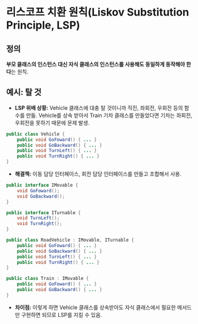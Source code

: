 # 리스코프 치환 원칙(Liskov Substitution Principle, LSP)

## 정의
**부모 클래스의 인스턴스 대신 자식 클래스의 인스턴스를 사용해도 동일하게 동작해야 한다**는 원칙.

## 예시: 탈 것
- **LSP 위배 상황:** Vehicle 클래스에 대충 탈 것이니까 직진, 좌회전, 우회전 등의 함수를 만듦. Vehicle를 상속 받아서 Train 기차 클래스를 만들었다면 기차는 좌회전, 우회전을 못하기 때문에 문제 발생.

``` java
public class Vehicle {
    public void GoFoward() { ... }
    public void GoBackward() { ... }
    public void TurnLeft() { ... }
    public void TurnRight() { ... }
}
```

- **해결책:** 이동 담당 인터페이스, 회전 담당 인터페이스를 만들고 조합해서 사용.

``` java
public interface IMovable {
    void GoFoward();
    void GoBackward();
}

public interface ITurnable {
    void TurnLeft();
    void TurnRight();
}

public class RoadVehicle : IMovable, ITurnable {
    public void GoFoward() { ... }
    public void GoBackward() { ... }
    public void TurnLeft() { ... }
    public void TurnRight() { ... }
}

public class Train : IMovable {
    public void GoFoward() { ... }
    public void GoBackward() { ... }
}
```

- **차이점:** 이렇게 하면 Vehicle 클래스를 상속받아도 자식 클래스에서 필요한 메서드만 구현하면 되므로 LSP를 지킬 수 있음.